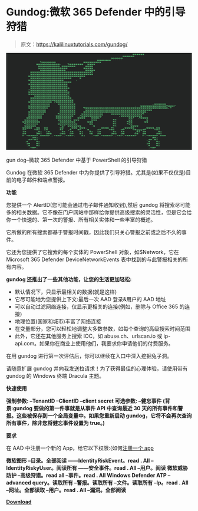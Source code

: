 # Gundog:微软 365 Defender 中的引导狩猎

> 原文：<https://kalilinuxtutorials.com/gundog/>

[![Gundog : Guided Hunting In Microsoft 365 Defender](img/429491abd4e47302ea71fb39349f39df.png "Gundog : Guided Hunting In Microsoft 365 Defender")](https://1.bp.blogspot.com/-oo25HUiI-S4/YM7b9egMxDI/AAAAAAAAJok/HD8181esfqkya1dM8CUghnzfv7OrSTgZgCLcBGAsYHQ/s728/1%2B%25281%2529.png)

gun dog–微软 365 Defender 中基于 PowerShell 的引导狩猎

Gundog 在微软 365 Defender 中为你提供了引导狩猎。尤其是(如果不仅仅是)目前的电子邮件和端点警报。

**功能**

您提供一个 AlertID(您可能会通过电子邮件通知收到),然后 gundog 将搜索尽可能多的相关数据。它不像在门户网站中那样给你提供高级搜索的灵活性，但是它会给你一个快速的、第一次的警报、所有相关实体和一些丰富的概述。

它所做的所有搜索都基于警报时间戳，因此我们只关心警报之前或之后不久的事件。

它还为您提供了它搜索的每个实体的 PowerShell 对象，如$Network，它在 Microsoft 365 Defender DeviceNetworkEvents 表中找到的与此警报相关的所有内容。

**gundog 还推出了一些其他功能，让您的生活更加轻松:**

*   默认情况下，只显示最相关的数据(就是这样)
*   它尽可能地为您提供上下文:最后一次 AAD 登录&用户的 AAD 地址
*   可以自动过滤网络连接，仅显示更相关的连接(例如，删除与 Office 365 的连接)
*   地理位置(国家和城市)丰富了网络连接
*   在变量部分，您可以轻松地调整大多数参数，如每个查询的高级搜索时间范围
*   此外，它还在其他服务上搜索 IOC，如 abuse.ch、urlscan.io 或 ip-api.com。如果你在商业上使用他们，我要求你申请他们的付费服务。

在用 gundog 进行第一次评估后，你可以继续在入口中深入挖掘兔子洞。

请随意扩展 gundog 并向我发送拉请求！为了获得最佳的心理体验，请使用带有 gundog 的 Windows 终端 Dracula 主题。

**快速使用**

**强制参数:
–TenantID
–ClientID
–client secret
可选参数:
–健忘事件
(背景:gundog 要做的第一件事就是从事件 API 中查询最近 30 天的所有事件和警报。这些被保存到一个全局变量中。如果您重新启动 gundog，它将不会再次查询所有事件，除非您将健忘事件设置为 true。)**

**要求**

在 AAD 中注册一个新的 App，给它以下权限:(如何[注册一个 app](https://docs.microsoft.com/en-us/windows/security/threat-protection/microsoft-defender-atp/exposed-apis-create-app-webapp)

**微软图形
–目录。全部阅读
——IdentityRiskEvent。read . All
–IdentityRiskyUser。阅读所有
——安全事件。read . All
–用户。阅读
微软威胁防护
–高级狩猎。read all
–事件。read . All
Windows Defender ATP
–advanced query。读取所有
–警报。读取所有
–文件。读取所有
–Ip。read . All
–网址。全部读取
–用户。read . All
–漏洞。全部阅读**

[**Download**](https://github.com/jangeisbauer/gundog)